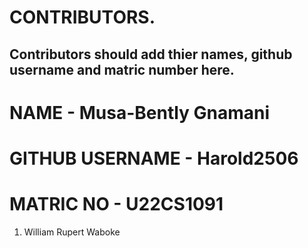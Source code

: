 # CONTRIBUTORS.
## Contributors should add thier names, github username and matric number here.
# NAME - Musa-Bently Gnamani
# GITHUB USERNAME - Harold2506
# MATRIC NO - U22CS1091
<ol>
<li>William Rupert Waboke

</ol>

